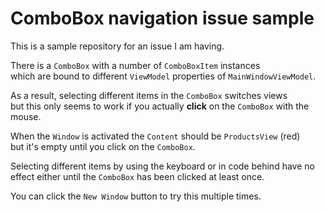 # ComboBox navigation issue sample

This is a sample repository for an issue I am having.  

There is a `ComboBox` with a number of `ComboBoxItem` instances  
which are bound to different `ViewModel` properties of `MainWindowViewModel`.
  
As a result, selecting different items in the `ComboBox` switches views   
but this only seems to work if you actually **click** on the `ComboBox` with the mouse.  

When the `Window` is activated the `Content` should be `ProductsView` (red)  
but it's empty until you click on the `ComboBox`. 

Selecting different items by using the keyboard or in code behind have no effect either until the `ComboBox` has been clicked at least once.

You can click the `New Window` button to try this multiple times.

